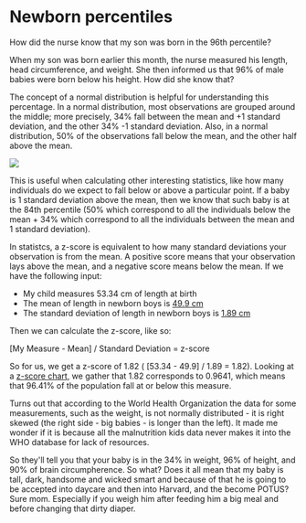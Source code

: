 # Newborn percentiles

How did the nurse know that my son was born in the 96th percentile?

When my son was born earlier this month, the nurse measured his length, head circumference, and weight. She then informed us that 96% of male babies were born below his height. How did she know that? 

The concept of a normal distribution is helpful for understanding this percentage. In a normal distribution, most observations are grouped around the middle; more precisely, 34% fall between the mean and +1 standard deviation, and the other 34% -1 standard deviation. Also, in a normal distribution, 50% of the observations fall below the mean, and the other half above the mean. 

![](https://upload.wikimedia.org/wikipedia/commons/thumb/a/a9/Empirical_Rule.PNG/675px-Empirical_Rule.PNG)

This is useful when calculating other interesting statistics, like how many individuals do we expect to fall below or above a particular point.  If a baby is 1 standard deviation above the mean, then we know that such baby is at the 84th percentile (50% which correspond to all the individuals below the mean + 34% which correspond to all the individuals between the mean and 1 standard deviation).

In statistcs, a z-score is equivalent to how many standard deviations your observation is from the mean. A positive score means that your observation lays above the mean, and a negative score means below the mean. If we have the following input:

* My child measures 53.34 cm of length at birth
* The mean of length in newborn boys is [49.9 cm](http://www.who.int/childgrowth/standards/LFA_boys_0_13_zscores.pdf?ua=1)
* The standard deviation of length in newborn boys is [1.89 cm](http://www.who.int/childgrowth/standards/LFA_boys_0_13_zscores.pdf?ua=1)
 
Then we can calculate the z-score, like so:

[My Measure - Mean] / Standard Deviation = z-score

So for us, we get a z-score of 1.82 ( [53.34 - 49.9] / 1.89 = 1.82). Looking at a [z-score chart](http://math.arizona.edu/~rsims/ma464/standardnormaltable.pdf), we gather that 1.82 corresponds to 0.9641, which means that 96.41% of the population fall at or below this measure.

Turns out that according to the World Health Organization the data for some measurements, such as the weight, is not normally distributed - it is right skewed (the right side - big babies - is longer than the left). It made me wonder if it is because all the malnutrition kids data never makes it into the WHO database for lack of resources.  

So they'll tell you that your baby is in the 34% in weight, 96% of height, and 90% of brain circumpherence. So what? Does it all mean that my baby is tall, dark, handsome and wicked smart and because of that he is going to be accepted into daycare and then into Harvard, and the become POTUS? Sure mom. Especially if you weigh him after feeding him a big meal and before changing that dirty diaper. 
